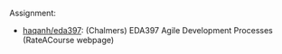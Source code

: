 Assignment:
- [haqanh/eda397](https://github.com/haqanh/eda397): (Chalmers) EDA397 Agile Development Processes (RateACourse webpage)

